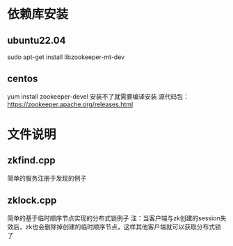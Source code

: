 # 依赖库安装
## ubuntu22.04
sudo apt-get install libzookeeper-mt-dev

## centos 
yum install zookeeper-devel
安装不了就需要编译安装 源代码包：https://zookeeper.apache.org/releases.html 


# 文件说明

## zkfind.cpp
 简单的服务注册于发现的例子

## zklock.cpp 
简单的基于临时顺序节点实现的分布式锁例子
注：当客户端与zk创建的session失效后，zk也会删除掉创建的临时顺序节点，这样其他客户端就可以获取分布式锁了